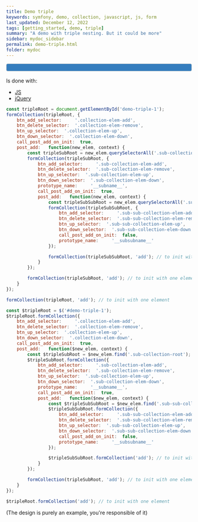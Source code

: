 ```yaml
---
title: Demo triple
keywords: symfony, demo, collection, javascript, js, form
last_updated: December 12, 2022
tags: [getting_started, demo, triple]
summary: "A demo with triple nesting. But it could be more"
sidebar: mydoc_sidebar
permalink: demo-triple.html
folder: mydoc
---
```


<style>
	.buttons {
		display: inline-block;
		padding: 3px;
	}

	#demo-triple-1 {
		background-color: #347DBE;
	}

	.sub-collection-root {
		background-color: #28a745;
	}

	.sub-sub-collection-root {
		background-color: #c82333;
	}

	#demo-triple-1, .sub-collection-root, .sub-sub-collection-root, .collection-elem, .sub-collection-elem, .sub-sub-collection-elem  {
		padding: 9.5px;
		border: 1px solid #ccc;
    	border-radius: 4px;
	}

	.collection-elem, .sub-collection-elem, .sub-sub-collection-elem {
		margin-top: 10px;
		background-color: white;
	}
</style>

<!-- <div class="collection-elem">
        <div>This is a collection element
        <div class="buttons">
            <button class="collection-elem-add btn btn-primary">+</button>
            <button class="collection-elem-remove btn btn-primary">-</button>
            <button class="collection-elem-up btn btn-primary">up</button>
            <button class="collection-elem-down btn btn-primary">down</button>
        </div></div>
        <input class="form-control" placeholder="An input" type="text" id="form_collection___name___myinput" name="form[collection][__name__][myinput]">
        <div class="sub-collection-root" data-prototype="&lt;div class=&quot;sub-collection-elem&quot;&gt;
        &lt;div&gt;This is a sub collection element
        &lt;div class=&quot;sub-buttons&quot;&gt;
            &lt;button class=&quot;sub-collection-elem-add btn btn-success&quot;&gt;+&lt;/button&gt;
            &lt;button class=&quot;sub-collection-elem-remove btn btn-success&quot;&gt;-&lt;/button&gt;
            &lt;button class=&quot;sub-collection-elem-up btn btn-success&quot;&gt;up&lt;/button&gt;
            &lt;button class=&quot;sub-collection-elem-down btn btn-success&quot;&gt;down&lt;/button&gt;
        &lt;/div&gt;&lt;/div&gt;
        &lt;textarea class=&quot;form-control&quot; placeholder=&quot;A textarea&quot; id=&quot;form_collection___name____subcollection___subname___mytextarea&quot; name=&quot;form[collection][__name__][subcollection][__subname__][mytextarea]&quot;&gt;&lt;/textarea&gt;
        &lt;div class=&quot;sub-sub-collection-root&quot; data-prototype=&quot;&amp;lt;div class=&amp;quot;sub-sub-collection-elem&amp;quot;&amp;gt;
        &amp;lt;div&amp;gt;This is a sub sub collection element
        &amp;lt;div class=&amp;quot;sub-sub-buttons&amp;quot;&amp;gt;
            &amp;lt;button class=&amp;quot;sub-sub-collection-elem-add btn btn-danger&amp;quot;&amp;gt;+&amp;lt;/button&amp;gt;
            &amp;lt;button class=&amp;quot;sub-sub-collection-elem-remove btn btn-danger&amp;quot;&amp;gt;-&amp;lt;/button&amp;gt;
            &amp;lt;button class=&amp;quot;sub-sub-collection-elem-up btn btn-danger&amp;quot;&amp;gt;up&amp;lt;/button&amp;gt;
            &amp;lt;button class=&amp;quot;sub-sub-collection-elem-down btn btn-danger&amp;quot;&amp;gt;down&amp;lt;/button&amp;gt;
        &amp;lt;/div&amp;gt;&amp;lt;/div&amp;gt;
        &amp;lt;input class=&amp;quot;form-control&amp;quot; placeholder=&amp;quot;A checkbox&amp;quot; type=&amp;quot;checkbox&amp;quot; id=&amp;quot;form_collection___name____subcollection___subname____subsubcollection___subsubname___mycheckbox&amp;quot; name=&amp;quot;form[collection][__name__][subcollection][__subname__][subsubcollection][__subsubname__][mycheckbox]&amp;quot;&amp;gt;
    &amp;lt;/div&amp;gt;&quot;&gt;&lt;/div&gt;
    &lt;/div&gt;"></div>
    </div> -->


<!-- <div class="sub-collection-elem">
        <div>This is a sub collection element
        <div class="sub-buttons">
            <button class="sub-collection-elem-add btn btn-success">+</button>
            <button class="sub-collection-elem-remove btn btn-success">-</button>
            <button class="sub-collection-elem-up btn btn-success">up</button>
            <button class="sub-collection-elem-down btn btn-success">down</button>
        </div></div>
        <textarea class="form-control" placeholder="A textarea" id="form_collection___name____subcollection___subname___mytextarea" name="form[collection][__name__][subcollection][__subname__][mytextarea]"></textarea>
        <div class="sub-sub-collection-root" data-prototype="&lt;div class=&quot;sub-sub-collection-elem&quot;&gt;
        &lt;div&gt;This is a sub sub collection element
        &lt;div class=&quot;sub-sub-buttons&quot;&gt;
            &lt;button class=&quot;sub-sub-collection-elem-add btn btn-danger&quot;&gt;+&lt;/button&gt;
            &lt;button class=&quot;sub-sub-collection-elem-remove btn btn-danger&quot;&gt;-&lt;/button&gt;
            &lt;button class=&quot;sub-sub-collection-elem-up btn btn-danger&quot;&gt;up&lt;/button&gt;
            &lt;button class=&quot;sub-sub-collection-elem-down btn btn-danger&quot;&gt;down&lt;/button&gt;
        &lt;/div&gt;&lt;/div&gt;
        &lt;input class=&quot;form-control&quot; placeholder=&quot;A checkbox&quot; type=&quot;checkbox&quot; id=&quot;form_collection___name____subcollection___subname____subsubcollection___subsubname___mycheckbox&quot; name=&quot;form[collection][__name__][subcollection][__subname__][subsubcollection][__subsubname__][mycheckbox]&quot;&gt;
    &lt;/div&gt;"></div>
    </div> -->


<!-- <div class="sub-sub-collection-elem">
        <div>This is a sub sub collection element
        <div class="sub-sub-buttons">
            <button class="sub-sub-collection-elem-add btn btn-danger">+</button>
            <button class="sub-sub-collection-elem-remove btn btn-danger">-</button>
            <button class="sub-sub-collection-elem-up btn btn-danger">up</button>
            <button class="sub-sub-collection-elem-down btn btn-danger">down</button>
        </div></div>
        <input class="form-control" placeholder="A checkbox" type="checkbox" id="form_collection___name____subcollection___subname____subsubcollection___subsubname___mycheckbox" name="form[collection][__name__][subcollection][__subname__][subsubcollection][__subsubname__][mycheckbox]">
    </div> -->


<div id="demo-triple-1" data-prototype="&lt;div class=&quot;collection-elem&quot;&gt;
        &lt;div&gt;This is a collection element
        &lt;div class=&quot;buttons&quot;&gt;
            &lt;button class=&quot;collection-elem-add btn btn-primary&quot;&gt;+&lt;/button&gt;
            &lt;button class=&quot;collection-elem-remove btn btn-primary&quot;&gt;-&lt;/button&gt;
            &lt;button class=&quot;collection-elem-up btn btn-primary&quot;&gt;up&lt;/button&gt;
            &lt;button class=&quot;collection-elem-down btn btn-primary&quot;&gt;down&lt;/button&gt;
        &lt;/div&gt;&lt;/div&gt;
        &lt;input class=&quot;form-control&quot; placeholder=&quot;An input&quot; type=&quot;text&quot; id=&quot;form_collection___name___myinput&quot; name=&quot;form[collection][__name__][myinput]&quot;&gt;
        &lt;div class=&quot;sub-collection-root&quot; data-prototype=&quot;&amp;lt;div class=&amp;quot;sub-collection-elem&amp;quot;&amp;gt;
        &amp;lt;div&amp;gt;This is a sub collection element
        &amp;lt;div class=&amp;quot;sub-buttons&amp;quot;&amp;gt;
            &amp;lt;button class=&amp;quot;sub-collection-elem-add btn btn-success&amp;quot;&amp;gt;+&amp;lt;/button&amp;gt;
            &amp;lt;button class=&amp;quot;sub-collection-elem-remove btn btn-success&amp;quot;&amp;gt;-&amp;lt;/button&amp;gt;
            &amp;lt;button class=&amp;quot;sub-collection-elem-up btn btn-success&amp;quot;&amp;gt;up&amp;lt;/button&amp;gt;
            &amp;lt;button class=&amp;quot;sub-collection-elem-down btn btn-success&amp;quot;&amp;gt;down&amp;lt;/button&amp;gt;
        &amp;lt;/div&amp;gt;&amp;lt;/div&amp;gt;
        &amp;lt;textarea class=&amp;quot;form-control&amp;quot; placeholder=&amp;quot;A textarea&amp;quot; id=&amp;quot;form_collection___name____subcollection___subname___mytextarea&amp;quot; name=&amp;quot;form[collection][__name__][subcollection][__subname__][mytextarea]&amp;quot;&amp;gt;&amp;lt;/textarea&amp;gt;
        &amp;lt;div class=&amp;quot;sub-sub-collection-root&amp;quot; data-prototype=&amp;quot;&amp;amp;lt;div class=&amp;amp;quot;sub-sub-collection-elem&amp;amp;quot;&amp;amp;gt;
        &amp;amp;lt;div&amp;amp;gt;This is a sub sub collection element
        &amp;amp;lt;div class=&amp;amp;quot;sub-sub-buttons&amp;amp;quot;&amp;amp;gt;
            &amp;amp;lt;button class=&amp;amp;quot;sub-sub-collection-elem-add btn btn-danger&amp;amp;quot;&amp;amp;gt;+&amp;amp;lt;/button&amp;amp;gt;
            &amp;amp;lt;button class=&amp;amp;quot;sub-sub-collection-elem-remove btn btn-danger&amp;amp;quot;&amp;amp;gt;-&amp;amp;lt;/button&amp;amp;gt;
            &amp;amp;lt;button class=&amp;amp;quot;sub-sub-collection-elem-up btn btn-danger&amp;amp;quot;&amp;amp;gt;up&amp;amp;lt;/button&amp;amp;gt;
            &amp;amp;lt;button class=&amp;amp;quot;sub-sub-collection-elem-down btn btn-danger&amp;amp;quot;&amp;amp;gt;down&amp;amp;lt;/button&amp;amp;gt;
        &amp;amp;lt;/div&amp;amp;gt;&amp;amp;lt;/div&amp;amp;gt;
        &amp;amp;lt;input class=&amp;amp;quot;form-control&amp;amp;quot; placeholder=&amp;amp;quot;A checkbox&amp;amp;quot; type=&amp;amp;quot;checkbox&amp;amp;quot; id=&amp;amp;quot;form_collection___name____subcollection___subname____subsubcollection___subsubname___mycheckbox&amp;amp;quot; name=&amp;amp;quot;form[collection][__name__][subcollection][__subname__][subsubcollection][__subsubname__][mycheckbox]&amp;amp;quot;&amp;amp;gt;
    &amp;amp;lt;/div&amp;amp;gt;&amp;quot;&amp;gt;&amp;lt;/div&amp;gt;
    &amp;lt;/div&amp;gt;&quot;&gt;&lt;/div&gt;
    &lt;/div&gt;"></div>

<br/>
Is done with:
<div>
<ul class="nav nav-tabs" role="tablist">
<li role="presentation" class="active"><a href="#demo-triple-1-js" aria-controls="demo-triple-1-js" role="tab" data-toggle="tab">JS</a></li>
<li role="presentation"><a href="#demo-triple-1-jquery" aria-controls="demo-triple-1-jquery" role="tab" data-toggle="tab">jQuery</a></li>
</ul>
  <div class="tab-content">
    <div role="tabpanel" class="tab-pane active" id="demo-triple-1-js" markdown='1'>

```js
const tripleRoot = document.getElementById('demo-triple-1');
formCollection(tripleRoot, {
	btn_add_selector:     '.collection-elem-add',
	btn_delete_selector:  '.collection-elem-remove',
	btn_up_selector:  '.collection-elem-up',
	btn_down_selector:  '.collection-elem-down',
	call_post_add_on_init:  true,
	post_add:	function(new_elem, context) {
		const tripleSubRoot = new_elem.querySelectorAll('.sub-collection-root');
		formCollection(tripleSubRoot, {
			btn_add_selector:     '.sub-collection-elem-add',
			btn_delete_selector:  '.sub-collection-elem-remove',
			btn_up_selector:  '.sub-collection-elem-up',
			btn_down_selector:  '.sub-collection-elem-down',
			prototype_name:     '__subname__',
			call_post_add_on_init:  true,
			post_add:	function(new_elem, context) {
				const tripleSubSubRoot = new_elem.querySelectorAll('.sub-sub-collection-root')
				formCollection(tripleSubSubRoot, {
					btn_add_selector:     '.sub-sub-collection-elem-add',
					btn_delete_selector:  '.sub-sub-collection-elem-remove',
					btn_up_selector:  '.sub-sub-collection-elem-up',
					btn_down_selector:  '.sub-sub-collection-elem-down',
					call_post_add_on_init:  false,
					prototype_name:     '__subsubname__'
				});

				formCollection(tripleSubSubRoot, 'add'); // to init with one element
			}
		});

		formCollection(tripleSubRoot, 'add'); // to init with one element
	}
});

formCollection(tripleRoot, 'add'); // to init with one element
```

</div>
    <div role="tabpanel" class="tab-pane" id="demo-triple-1-jquery" markdown='1'>

```js
const $tripleRoot = $('#demo-triple-1');
$tripleRoot.formCollection({
	btn_add_selector:     '.collection-elem-add',
	btn_delete_selector:  '.collection-elem-remove',
	btn_up_selector:  '.collection-elem-up',
	btn_down_selector:  '.collection-elem-down',
	call_post_add_on_init:  true,
	post_add:	function($new_elem, context) {
		const $tripleSubRoot = $new_elem.find('.sub-collection-root');
		$tripleSubRoot.formCollection({
			btn_add_selector:     '.sub-collection-elem-add',
			btn_delete_selector:  '.sub-collection-elem-remove',
			btn_up_selector:  '.sub-collection-elem-up',
			btn_down_selector:  '.sub-collection-elem-down',
			prototype_name:     '__subname__',
			call_post_add_on_init:  true,
			post_add:	function($new_elem, context) {
				const $tripleSubSubRoot = $new_elem.find('.sub-sub-collection-root')
				$tripleSubSubRoot.formCollection({
					btn_add_selector:     '.sub-sub-collection-elem-add',
					btn_delete_selector:  '.sub-sub-collection-elem-remove',
					btn_up_selector:  '.sub-sub-collection-elem-up',
					btn_down_selector:  '.sub-sub-collection-elem-down',
					call_post_add_on_init:  false,
					prototype_name:     '__subsubname__'
				});

				$tripleSubSubRoot.formCollection('add'); // to init with one element
			}
		});

		formCollection(tripleSubRoot, 'add'); // to init with one element
	}
});

$tripleRoot.formCollection('add'); // to init with one element
```

</div>
</div>
</div>
(The design is purely an example, you're responsible of it)

<script src="https://cdn.jsdelivr.net/npm/symfony-collection-js@4.3.1/dist/symfonyCollectionJs.min.js" integrity="sha256-96Lcx06vADOwwjV0CW7BlC92yedSb7898vE2ErDUj38=" crossorigin="anonymous"></script>
<script src="./js/mydoc_demo-triple.js"></script>